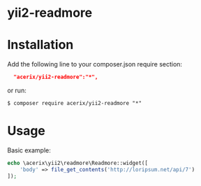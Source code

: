 # yii2-readmore

Installation
============
Add the following line to your composer.json require section:
```json
  "acerix/yii2-readmore":"*",
```

or run:
```
$ composer require acerix/yii2-readmore "*"
```

Usage
============
Basic example:
```php
echo \acerix\yii2\readmore\Readmore::widget([
    'body' => file_get_contents('http://loripsum.net/api/7')
]);
```
